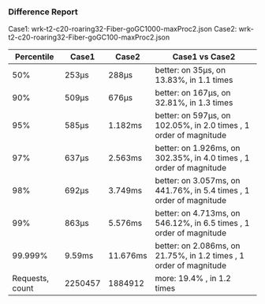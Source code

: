 ### Difference Report
Case1: wrk-t2-c20-roaring32-Fiber-goGC1000-maxProc2.json
Case2: wrk-t2-c20-roaring32-Fiber-goGC100-maxProc2.json

|Percentile|Case1|Case2|Case1 vs Case2|
|---|---|---|---|
|50%|253µs|288µs|better: on 35µs, on 13.83%, in 1.1 times |
|90%|509µs|676µs|better: on 167µs, on 32.81%, in 1.3 times |
|95%|585µs|1.182ms|better: on 597µs, on 102.05%, in 2.0 times , 1 order of magnitude|
|97%|637µs|2.563ms|better: on 1.926ms, on 302.35%, in 4.0 times , 1 order of magnitude|
|98%|692µs|3.749ms|better: on 3.057ms, on 441.76%, in 5.4 times , 1 order of magnitude|
|99%|863µs|5.576ms|better: on 4.713ms, on 546.12%, in 6.5 times , 1 order of magnitude|
|99.999%|9.59ms|11.676ms|better: on 2.086ms, on 21.75%, in 1.2 times , 1 order of magnitude|
|Requests, count|2250457|1884912|more: 19.4% , in 1.2 times |
